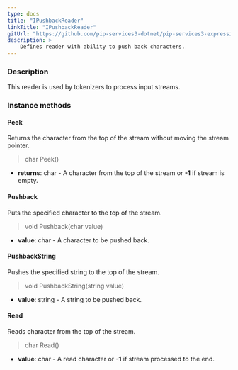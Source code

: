 ```yaml
---
type: docs
title: "IPushbackReader"
linkTitle: "IPushbackReader"
gitUrl: "https://github.com/pip-services3-dotnet/pip-services3-expressions-dotnet"
description: > 
    Defines reader with ability to push back characters.
---
```


### Description

This reader is used by tokenizers to process input streams.


### Instance methods

#### Peek
Returns the character from the top of the stream without moving the stream pointer.

> char Peek()

- **returns**: char - A character from the top of the stream or **-1** if stream is empty.


#### Pushback
Puts the specified character to the top of the stream.

> void Pushback(char value)

- **value**: char - A character to be pushed back.


#### PushbackString
Pushes the specified string to the top of the stream.

> void PushbackString(string value)

- **value**: string - A string to be pushed back.


#### Read
Reads character from the top of the stream.

> char Read()

- **value**: char - A read character or **-1** if stream processed to the end.